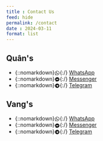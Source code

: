 ```yaml
---
title : Contact Us
feed: hide
permalink: /contact
date : 2024-03-11
format: list
---
```



## Quân's

<!-- - {::nomarkdown}<svg xmlns="http://www.w3.org/2000/svg" aria-label="CustomIcon" width="1em" height="1em" viewBox="0 0 50 50" style="vertical-align: middle;"><path fill="currentColor" d="M9 4C6.25 4 4 6.25 4 9v32c0 2.75 2.25 5 5 5h32c2.75 0 5-2.25 5-5V9c0-2.75-2.25-5-5-5H9zm0 2h6.58C12.01 9.72 10 14.52 10 19.5c0 5.16 2.11 10.1 5.91 13.84.12.21.23 1.25-.23 2.42-.29.75-.87 1.74-2 2.13-.43.14-.71.56-.68 1.01.03.45.36.83.8.92 2.87.57 4.74-.32 6.23-1 .94-.42 1.83-.87 3.22-.31 2.8 1.09 5.78 1.65 8.85 1.65 4.1 0 8.05-1 11.5-2.89V41c0 1.67-1.33 3-3 3H9c-1.67 0-3-1.33-3-3V9c0-1.67 1.33-3 3-3zm24 9c.55 0 1 .45 1 1v9c0 .55-.45 1-1 1s-1-.45-1-1v-9c0-.55.45-1 1-1zM18 16h5c.36 0 .7.2.88.52.17.31.17.7-.04 1.01l-4.05 6.48H23c.55 0 1 .45 1 1s-.45 1-1 1h-5c-.36 0-.7-.2-.88-.52-.17-.31-.17-.7.04-1.01L21.2 18H18c-.55 0-1-.45-1-1s.45-1 1-1zm9.5 3c.61 0 1.18.17 1.69.45.18-.26.47-.45.81-.45.55 0 1 .45 1 1v5c0 .55-.45 1-1 1-.34 0-.63-.19-.81-.45-.51.28-1.08.45-1.69.45-1.93 0-3.5-1.57-3.5-3.5S26.57 19 28.5 19zm11 0c1.93 0 3.5 1.57 3.5 3.5S41.43 26 39.5 26 36 24.43 36 22.5 37.57 19 39.5 19zm-11 2c-.55 0-1.05.22-1.41.59a1.99 1.99 0 0 0 0 2.82c.36.37.86.59 1.41.59s1.05-.22 1.41-.59a1.99 1.99 0 0 0 0-2.82A1.99 1.99 0 0 0 28.5 21zm11 0c-.55 0-1.05.22-1.41.59a1.99 1.99 0 0 0 0 2.82c.36.37.86.59 1.41.59s1.05-.22 1.41-.59a1.99 1.99 0 0 0 0-2.82A1.99 1.99 0 0 0 39.5 21z"/></svg>{:/} [Zalo](http://zaloapp.com/qr/p/13fp105mywpy6) -->
<!-- - {::nomarkdown}<svg xmlns="http://www.w3.org/2000/svg" aria-label="Phone Number" width="1em" height="1em" viewBox="0 0 24 24" style="vertical-align: middle;"><path fill="currentColor" d="M6.62 10.79c1.44 2.83 3.76 5.14 6.59 6.59l2.2-2.2c.27-.27.67-.36 1.02-.24c1.12.37 2.33.57 3.57.57c.55 0 1 .45 1 1V20c0 .55-.45 1-1 1c-9.39 0-17-7.61-17-17c0-.55.45-1 1-1h3.5c.55 0 1 .45 1 1c0 1.25.2 2.45.57 3.57c.11.35.03.74-.25 1.02z"/></svg>{:/} [08 3455 1914](tel:+84834551914) -->
- {::nomarkdown}<svg xmlns="http://www.w3.org/2000/svg" aria-label="WhatsApp" width="1em" height="1em" viewBox="0 0 24 24" style="vertical-align: middle;"><path fill="currentColor" d="M12.04 2c-5.46 0-9.91 4.45-9.91 9.91 0 1.75.46 3.45 1.32 4.95L2.05 22l5.25-1.38c1.45.79 3.08 1.21 4.74 1.21 5.46 0 9.91-4.45 9.91-9.91 0-2.65-1.03-5.14-2.9-7.01A9.816 9.816 0 0 0 12.04 2m.01 1.67c2.2 0 4.26.86 5.82 2.42a8.225 8.225 0 0 1 2.41 5.83c0 4.54-3.7 8.23-8.24 8.23-1.48 0-2.93-.39-4.19-1.15l-.3-.17-3.12.82.83-3.04-.2-.32a8.188 8.188 0 0 1-1.26-4.38c.01-4.54 3.7-8.24 8.25-8.24M8.53 7.33c-.16 0-.43.06-.66.31-.22.25-.87.86-.87 2.07 0 1.22.89 2.39 1 2.56.14.17 1.76 2.67 4.25 3.73.59.27 1.05.42 1.41.53.59.19 1.13.16 1.56.1.48-.07 1.46-.6 1.67-1.18.21-.58.21-1.07.15-1.18-.07-.1-.23-.16-.48-.27-.25-.14-1.47-.74-1.69-.82-.23-.08-.37-.12-.56.12-.16.25-.64.81-.78.97-.15.17-.29.19-.53.07-.26-.13-1.06-.39-2-1.23-.74-.66-1.23-1.47-1.38-1.72-.12-.24-.01-.39.11-.5.11-.11.27-.29.37-.44.13-.14.17-.25.25-.41.08-.17.04-.31-.02-.43-.06-.11-.56-1.35-.77-1.84-.2-.48-.4-.42-.56-.43-.14 0-.3-.01-.47-.01Z"/></svg>{:/} [WhatsApp](https://wa.me/+84834551914)
- {::nomarkdown}<svg xmlns="http://www.w3.org/2000/svg" aria-label="Facebook Messenger" width="1em" height="1em" viewBox="0 0 24 24" style="vertical-align: middle;"><path fill="currentColor" d="M12 2C6.36 2 2 6.13 2 11.7c0 2.91 1.19 5.44 3.14 7.17c.16.13.26.35.27.57l.05 1.78c.04.57.61.94 1.13.71l1.98-.87c.17-.06.36-.09.53-.06c.9.27 1.9.4 2.9.4c5.64 0 10-4.13 10-9.7C22 6.13 17.64 2 12 2m6 7.46l-2.93 4.67c-.47.73-1.47.92-2.17.37l-2.34-1.73a.6.6 0 0 0-.72 0l-3.16 2.4c-.42.33-.97-.17-.68-.63l2.93-4.67c.47-.73 1.47-.92 2.17-.4l2.34 1.76a.6.6 0 0 0 .72 0l3.16-2.4c.42-.33.97.17.68.63"/></svg>{:/} [Messenger](https://m.me/tangthaiquan)
- {::nomarkdown}<svg xmlns="http://www.w3.org/2000/svg" aria-label="Telegram" width="1em" height="1em" viewBox="0 0 24 24" style="vertical-align: middle;"><path fill="currentColor" d="M12 2C6.48 2 2 6.48 2 12s4.48 10 10 10s10-4.48 10-10S17.52 2 12 2m4.64 6.8c-.15 1.58-.8 5.42-1.13 7.19c-.14.75-.42 1-.68 1.03c-.58.05-1.02-.38-1.58-.75c-.88-.58-1.38-.94-2.23-1.5c-.99-.65-.35-1.01.22-1.59c.15-.15 2.71-2.48 2.76-2.69a.2.2 0 0 0-.05-.18c-.06-.05-.14-.03-.21-.02c-.09.02-1.49.95-4.22 2.79c-.4.27-.76.41-1.08.4c-.36-.01-1.04-.2-1.55-.37c-.63-.2-1.12-.31-1.08-.66c.02-.18.27-.36.74-.55c2.92-1.27 4.86-2.11 5.83-2.51c2.78-1.16 3.35-1.36 3.73-1.36c.08 0 .27.02.39.12c.1.08.13.19.14.27c-.01.06.01.24 0 .38"/></svg>{:/} [Telegram](https://t.me/tangthaiquan)
<!-- - {::nomarkdown}<svg xmlns="http://www.w3.org/2000/svg" aria-label="Email Address" width="1em" height="1em" viewBox="0 0 24 24" style="vertical-align: middle;"><path fill="currentColor" d="M20 4H4c-1.1 0-1.99.9-1.99 2L2 18c0 1.1.9 2 2 2h16c1.1 0 2-.9 2-2V6c0-1.1-.9-2-2-2m0 4l-8 5l-8-5V6l8 5l8-5z"/></svg>{:/} [quan@vangquan.com](mailto:quan@vangquan.com) -->

## Vang's

<!-- - {::nomarkdown}<svg xmlns="http://www.w3.org/2000/svg" aria-label="CustomIcon" width="1em" height="1em" viewBox="0 0 50 50" style="vertical-align: middle;"><path fill="currentColor" d="M9 4C6.25 4 4 6.25 4 9v32c0 2.75 2.25 5 5 5h32c2.75 0 5-2.25 5-5V9c0-2.75-2.25-5-5-5H9zm0 2h6.58C12.01 9.72 10 14.52 10 19.5c0 5.16 2.11 10.1 5.91 13.84.12.21.23 1.25-.23 2.42-.29.75-.87 1.74-2 2.13-.43.14-.71.56-.68 1.01.03.45.36.83.8.92 2.87.57 4.74-.32 6.23-1 .94-.42 1.83-.87 3.22-.31 2.8 1.09 5.78 1.65 8.85 1.65 4.1 0 8.05-1 11.5-2.89V41c0 1.67-1.33 3-3 3H9c-1.67 0-3-1.33-3-3V9c0-1.67 1.33-3 3-3zm24 9c.55 0 1 .45 1 1v9c0 .55-.45 1-1 1s-1-.45-1-1v-9c0-.55.45-1 1-1zM18 16h5c.36 0 .7.2.88.52.17.31.17.7-.04 1.01l-4.05 6.48H23c.55 0 1 .45 1 1s-.45 1-1 1h-5c-.36 0-.7-.2-.88-.52-.17-.31-.17-.7.04-1.01L21.2 18H18c-.55 0-1-.45-1-1s.45-1 1-1zm9.5 3c.61 0 1.18.17 1.69.45.18-.26.47-.45.81-.45.55 0 1 .45 1 1v5c0 .55-.45 1-1 1-.34 0-.63-.19-.81-.45-.51.28-1.08.45-1.69.45-1.93 0-3.5-1.57-3.5-3.5S26.57 19 28.5 19zm11 0c1.93 0 3.5 1.57 3.5 3.5S41.43 26 39.5 26 36 24.43 36 22.5 37.57 19 39.5 19zm-11 2c-.55 0-1.05.22-1.41.59a1.99 1.99 0 0 0 0 2.82c.36.37.86.59 1.41.59s1.05-.22 1.41-.59a1.99 1.99 0 0 0 0-2.82A1.99 1.99 0 0 0 28.5 21zm11 0c-.55 0-1.05.22-1.41.59a1.99 1.99 0 0 0 0 2.82c.36.37.86.59 1.41.59s1.05-.22 1.41-.59a1.99 1.99 0 0 0 0-2.82A1.99 1.99 0 0 0 39.5 21z"/></svg></svg>{:/} [Zalo](http://zaloapp.com/qr/p/c29by5yhw2b3) -->
<!-- - {::nomarkdown}<svg xmlns="http://www.w3.org/2000/svg" aria-label="Phone Number" width="1em" height="1em" viewBox="0 0 24 24" style="vertical-align: middle;"><path fill="currentColor" d="M6.62 10.79c1.44 2.83 3.76 5.14 6.59 6.59l2.2-2.2c.27-.27.67-.36 1.02-.24c1.12.37 2.33.57 3.57.57c.55 0 1 .45 1 1V20c0 .55-.45 1-1 1c-9.39 0-17-7.61-17-17c0-.55.45-1 1-1h3.5c.55 0 1 .45 1 1c0 1.25.2 2.45.57 3.57c.11.35.03.74-.25 1.02z"/></svg>{:/} [09 3455 1914](tel:+84934551914) -->
- {::nomarkdown}<svg xmlns="http://www.w3.org/2000/svg" aria-label="WhatsApp" width="1em" height="1em" viewBox="0 0 24 24" style="vertical-align: middle;"><path fill="currentColor" d="M12.04 2c-5.46 0-9.91 4.45-9.91 9.91 0 1.75.46 3.45 1.32 4.95L2.05 22l5.25-1.38c1.45.79 3.08 1.21 4.74 1.21 5.46 0 9.91-4.45 9.91-9.91 0-2.65-1.03-5.14-2.9-7.01A9.816 9.816 0 0 0 12.04 2m.01 1.67c2.2 0 4.26.86 5.82 2.42a8.225 8.225 0 0 1 2.41 5.83c0 4.54-3.7 8.23-8.24 8.23-1.48 0-2.93-.39-4.19-1.15l-.3-.17-3.12.82.83-3.04-.2-.32a8.188 8.188 0 0 1-1.26-4.38c.01-4.54 3.7-8.24 8.25-8.24M8.53 7.33c-.16 0-.43.06-.66.31-.22.25-.87.86-.87 2.07 0 1.22.89 2.39 1 2.56.14.17 1.76 2.67 4.25 3.73.59.27 1.05.42 1.41.53.59.19 1.13.16 1.56.1.48-.07 1.46-.6 1.67-1.18.21-.58.21-1.07.15-1.18-.07-.1-.23-.16-.48-.27-.25-.14-1.47-.74-1.69-.82-.23-.08-.37-.12-.56.12-.16.25-.64.81-.78.97-.15.17-.29.19-.53.07-.26-.13-1.06-.39-2-1.23-.74-.66-1.23-1.47-1.38-1.72-.12-.24-.01-.39.11-.5.11-.11.27-.29.37-.44.13-.14.17-.25.25-.41.08-.17.04-.31-.02-.43-.06-.11-.56-1.35-.77-1.84-.2-.48-.4-.42-.56-.43-.14 0-.3-.01-.47-.01Z"/></svg>{:/} [WhatsApp](https://wa.me/+84934551914)
- {::nomarkdown}<svg xmlns="http://www.w3.org/2000/svg" aria-label="Facebook Messenger" width="1em" height="1em" viewBox="0 0 24 24" style="vertical-align: middle;"><path fill="currentColor" d="M12 2C6.36 2 2 6.13 2 11.7c0 2.91 1.19 5.44 3.14 7.17c.16.13.26.35.27.57l.05 1.78c.04.57.61.94 1.13.71l1.98-.87c.17-.06.36-.09.53-.06c.9.27 1.9.4 2.9.4c5.64 0 10-4.13 10-9.7C22 6.13 17.64 2 12 2m6 7.46l-2.93 4.67c-.47.73-1.47.92-2.17.37l-2.34-1.73a.6.6 0 0 0-.72 0l-3.16 2.4c-.42.33-.97-.17-.68-.63l2.93-4.67c.47-.73 1.47-.92 2.17-.4l2.34 1.76a.6.6 0 0 0 .72 0l3.16-2.4c.42-.33.97.17.68.63"/></svg>{:/} [Messenger](https://m.me/vang1914)
- {::nomarkdown}<svg xmlns="http://www.w3.org/2000/svg" aria-label="Telegram" width="1em" height="1em" viewBox="0 0 24 24" style="vertical-align: middle;"><path fill="currentColor" d="M12 2C6.48 2 2 6.48 2 12s4.48 10 10 10s10-4.48 10-10S17.52 2 12 2m4.64 6.8c-.15 1.58-.8 5.42-1.13 7.19c-.14.75-.42 1-.68 1.03c-.58.05-1.02-.38-1.58-.75c-.88-.58-1.38-.94-2.23-1.5c-.99-.65-.35-1.01.22-1.59c.15-.15 2.71-2.48 2.76-2.69a.2.2 0 0 0-.05-.18c-.06-.05-.14-.03-.21-.02c-.09.02-1.49.95-4.22 2.79c-.4.27-.76.41-1.08.4c-.36-.01-1.04-.2-1.55-.37c-.63-.2-1.12-.31-1.08-.66c.02-.18.27-.36.74-.55c2.92-1.27 4.86-2.11 5.83-2.51c2.78-1.16 3.35-1.36 3.73-1.36c.08 0 .27.02.39.12c.1.08.13.19.14.27c-.01.06.01.24 0 .38"/></svg>{:/} [Telegram](https://t.me/nguyenthivang)
